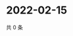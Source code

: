 # 2022-02-15

共 0 条

<!-- BEGIN WEIBO -->
<!-- 最后更新时间 Tue Feb 15 2022 06:08:41 GMT+0800 (China Standard Time) -->

<!-- END WEIBO -->
